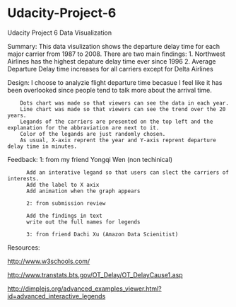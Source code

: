 # Udacity-Project-6
Udacity Project 6 Data Visualization

Summary: This data visulization shows the departure delay time for each major carrier from 1987 to 2008.
         There are two main findings:
         1. Northwest Airlines has the highest depature delay time ever since 1996
         2. Average Departure Delay time increases for all carriers except for Delta Airlines

Design: I choose to analyzie flight departure time becasue I feel like it has been overlooked since people tend to talk more about the arrival time. 

        Dots chart was made so that viewers can see the data in each year.
        Line chart was made so that viewers can see the trend over the 20 years.
        Legands of the carriers are presented on the top left and the explanation for the abbraviation are next to it.
        Color of the legands are just randomly chosen. 
        As usual, X-axix reprent the year and Y-axis reprent departure delay time in minutes.
        
Feedback: 
          1: from my friend Yongqi Wen (non techinical)
          
          Add an interative legand so that users can slect the carriers of interests.
          Add the label to X axix
          Add animation when the graph appears
          
          2: from submission review
          
          Add the findings in text
          write out the full names for legends
          
          3: from friend Dachi Xu (Amazon Data Scienitist)
          
          

Resources:

http://www.w3schools.com/

http://www.transtats.bts.gov/OT_Delay/OT_DelayCause1.asp

http://dimplejs.org/advanced_examples_viewer.html?id=advanced_interactive_legends
